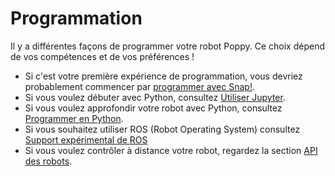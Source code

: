 # Programmation

Il y a différentes façons de programmer votre robot Poppy. Ce choix dépend de vos compétences et de vos préférences !

- Si c'est votre première expérience de programmation, vous devriez probablement commencer par [programmer avec Snap!](snap.md).
- Si vous voulez débuter avec Python, consultez [Utiliser Jupyter](notebooks.md).
- Si vous voulez approfondir votre robot avec Python, consultez [Programmer en Python](python.md).
- Si vous souhaitez utiliser ROS (Robot Operating System) consultez [Support expérimental de ROS](https://poppy.discourse.group/t/support-of-ros-available-for-poppy-ergo-jr/4963)
- Si vous voulez contrôler à distance votre robot, regardez la section [API des robots](rest.md).